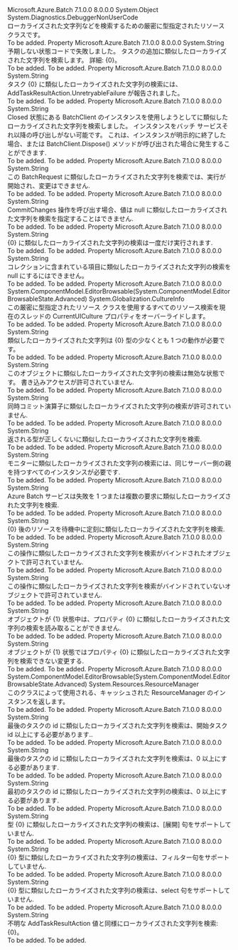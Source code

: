 <Type Name="BatchErrorMessages" FullName="Microsoft.Azure.Batch.BatchErrorMessages">
  <TypeSignature Language="C#" Value="public class BatchErrorMessages" />
  <TypeSignature Language="ILAsm" Value=".class public auto ansi beforefieldinit BatchErrorMessages extends System.Object" />
  <TypeSignature Language="DocId" Value="T:Microsoft.Azure.Batch.BatchErrorMessages" />
  <TypeSignature Language="VB.NET" Value="Public Class BatchErrorMessages" />
  <TypeSignature Language="F#" Value="type BatchErrorMessages = class" />
  <AssemblyInfo>
    <AssemblyName>Microsoft.Azure.Batch</AssemblyName>
    <AssemblyVersion>7.1.0.0</AssemblyVersion>
    <AssemblyVersion>8.0.0.0</AssemblyVersion>
  </AssemblyInfo>
  <Base>
    <BaseTypeName>System.Object</BaseTypeName>
  </Base>
  <Interfaces />
  <Attributes>
    <Attribute>
      <AttributeName>System.Diagnostics.DebuggerNonUserCode</AttributeName>
    </Attribute>
  </Attributes>
  <Docs>
    <summary>
               ローカライズされた文字列などを検索するための厳密に型指定されたリソース クラスです。
            </summary>
    <remarks>To be added.</remarks>
  </Docs>
  <Members>
    <Member MemberName="AddTaskCollectionTerminated">
      <MemberSignature Language="C#" Value="public static string AddTaskCollectionTerminated { get; }" />
      <MemberSignature Language="ILAsm" Value=".property string AddTaskCollectionTerminated" />
      <MemberSignature Language="DocId" Value="P:Microsoft.Azure.Batch.BatchErrorMessages.AddTaskCollectionTerminated" />
      <MemberSignature Language="VB.NET" Value="Public Shared ReadOnly Property AddTaskCollectionTerminated As String" />
      <MemberSignature Language="F#" Value="member this.AddTaskCollectionTerminated : string" Usage="Microsoft.Azure.Batch.BatchErrorMessages.AddTaskCollectionTerminated" />
      <MemberType>Property</MemberType>
      <AssemblyInfo>
        <AssemblyName>Microsoft.Azure.Batch</AssemblyName>
        <AssemblyVersion>7.1.0.0</AssemblyVersion>
        <AssemblyVersion>8.0.0.0</AssemblyVersion>
      </AssemblyInfo>
      <ReturnValue>
        <ReturnType>System.String</ReturnType>
      </ReturnValue>
      <Docs>
        <summary>
               予期しない状態コードで失敗しました。 タスクの追加に類似したローカライズされた文字列を検索します。 詳細: {0}。
            </summary>
        <value>To be added.</value>
        <remarks>To be added.</remarks>
      </Docs>
    </Member>
    <Member MemberName="AddTaskResultActionUnretryableFailure">
      <MemberSignature Language="C#" Value="public static string AddTaskResultActionUnretryableFailure { get; }" />
      <MemberSignature Language="ILAsm" Value=".property string AddTaskResultActionUnretryableFailure" />
      <MemberSignature Language="DocId" Value="P:Microsoft.Azure.Batch.BatchErrorMessages.AddTaskResultActionUnretryableFailure" />
      <MemberSignature Language="VB.NET" Value="Public Shared ReadOnly Property AddTaskResultActionUnretryableFailure As String" />
      <MemberSignature Language="F#" Value="member this.AddTaskResultActionUnretryableFailure : string" Usage="Microsoft.Azure.Batch.BatchErrorMessages.AddTaskResultActionUnretryableFailure" />
      <MemberType>Property</MemberType>
      <AssemblyInfo>
        <AssemblyName>Microsoft.Azure.Batch</AssemblyName>
        <AssemblyVersion>7.1.0.0</AssemblyVersion>
        <AssemblyVersion>8.0.0.0</AssemblyVersion>
      </AssemblyInfo>
      <ReturnValue>
        <ReturnType>System.String</ReturnType>
      </ReturnValue>
      <Docs>
        <summary>
               タスク {0} に類似したローカライズされた文字列の検索には、AddTaskResultAction.UnretryableFailure が報告されました。
            </summary>
        <value>To be added.</value>
        <remarks>To be added.</remarks>
      </Docs>
    </Member>
    <Member MemberName="BatchClientIsClosed">
      <MemberSignature Language="C#" Value="public static string BatchClientIsClosed { get; }" />
      <MemberSignature Language="ILAsm" Value=".property string BatchClientIsClosed" />
      <MemberSignature Language="DocId" Value="P:Microsoft.Azure.Batch.BatchErrorMessages.BatchClientIsClosed" />
      <MemberSignature Language="VB.NET" Value="Public Shared ReadOnly Property BatchClientIsClosed As String" />
      <MemberSignature Language="F#" Value="member this.BatchClientIsClosed : string" Usage="Microsoft.Azure.Batch.BatchErrorMessages.BatchClientIsClosed" />
      <MemberType>Property</MemberType>
      <AssemblyInfo>
        <AssemblyName>Microsoft.Azure.Batch</AssemblyName>
        <AssemblyVersion>7.1.0.0</AssemblyVersion>
        <AssemblyVersion>8.0.0.0</AssemblyVersion>
      </AssemblyInfo>
      <ReturnValue>
        <ReturnType>System.String</ReturnType>
      </ReturnValue>
      <Docs>
        <summary>
               Closed 状態にある BatchClient のインスタンスを使用しようとしてに類似したローカライズされた文字列を検索しました。  インスタンスをバッチ サービスそれ以降の呼び出しがない可能です。  これは、インスタンスが明示的に終了した場合、または BatchClient.Dispose() メソッドが呼び出された場合に発生することができます.
            </summary>
        <value>To be added.</value>
        <remarks>To be added.</remarks>
      </Docs>
    </Member>
    <Member MemberName="BatchRequestCannotBeModified">
      <MemberSignature Language="C#" Value="public static string BatchRequestCannotBeModified { get; }" />
      <MemberSignature Language="ILAsm" Value=".property string BatchRequestCannotBeModified" />
      <MemberSignature Language="DocId" Value="P:Microsoft.Azure.Batch.BatchErrorMessages.BatchRequestCannotBeModified" />
      <MemberSignature Language="VB.NET" Value="Public Shared ReadOnly Property BatchRequestCannotBeModified As String" />
      <MemberSignature Language="F#" Value="member this.BatchRequestCannotBeModified : string" Usage="Microsoft.Azure.Batch.BatchErrorMessages.BatchRequestCannotBeModified" />
      <MemberType>Property</MemberType>
      <AssemblyInfo>
        <AssemblyName>Microsoft.Azure.Batch</AssemblyName>
        <AssemblyVersion>7.1.0.0</AssemblyVersion>
        <AssemblyVersion>8.0.0.0</AssemblyVersion>
      </AssemblyInfo>
      <ReturnValue>
        <ReturnType>System.String</ReturnType>
      </ReturnValue>
      <Docs>
        <summary>
               この BatchRequest に類似したローカライズされた文字列を検索では、実行が開始され、変更はできません.
            </summary>
        <value>To be added.</value>
        <remarks>To be added.</remarks>
      </Docs>
    </Member>
    <Member MemberName="CannotPatchNullValue">
      <MemberSignature Language="C#" Value="public static string CannotPatchNullValue { get; }" />
      <MemberSignature Language="ILAsm" Value=".property string CannotPatchNullValue" />
      <MemberSignature Language="DocId" Value="P:Microsoft.Azure.Batch.BatchErrorMessages.CannotPatchNullValue" />
      <MemberSignature Language="VB.NET" Value="Public Shared ReadOnly Property CannotPatchNullValue As String" />
      <MemberSignature Language="F#" Value="member this.CannotPatchNullValue : string" Usage="Microsoft.Azure.Batch.BatchErrorMessages.CannotPatchNullValue" />
      <MemberType>Property</MemberType>
      <AssemblyInfo>
        <AssemblyName>Microsoft.Azure.Batch</AssemblyName>
        <AssemblyVersion>7.1.0.0</AssemblyVersion>
        <AssemblyVersion>8.0.0.0</AssemblyVersion>
      </AssemblyInfo>
      <ReturnValue>
        <ReturnType>System.String</ReturnType>
      </ReturnValue>
      <Docs>
        <summary>
               CommitChanges 操作を呼び出す場合、値は null に類似したローカライズされた文字列を検索を指定することはできません.
            </summary>
        <value>To be added.</value>
        <remarks>To be added.</remarks>
      </Docs>
    </Member>
    <Member MemberName="CanOnlyBeRunOnceFailure">
      <MemberSignature Language="C#" Value="public static string CanOnlyBeRunOnceFailure { get; }" />
      <MemberSignature Language="ILAsm" Value=".property string CanOnlyBeRunOnceFailure" />
      <MemberSignature Language="DocId" Value="P:Microsoft.Azure.Batch.BatchErrorMessages.CanOnlyBeRunOnceFailure" />
      <MemberSignature Language="VB.NET" Value="Public Shared ReadOnly Property CanOnlyBeRunOnceFailure As String" />
      <MemberSignature Language="F#" Value="member this.CanOnlyBeRunOnceFailure : string" Usage="Microsoft.Azure.Batch.BatchErrorMessages.CanOnlyBeRunOnceFailure" />
      <MemberType>Property</MemberType>
      <AssemblyInfo>
        <AssemblyName>Microsoft.Azure.Batch</AssemblyName>
        <AssemblyVersion>7.1.0.0</AssemblyVersion>
        <AssemblyVersion>8.0.0.0</AssemblyVersion>
      </AssemblyInfo>
      <ReturnValue>
        <ReturnType>System.String</ReturnType>
      </ReturnValue>
      <Docs>
        <summary>
               {0} に類似したローカライズされた文字列の検索は一度だけ実行されます.
            </summary>
        <value>To be added.</value>
        <remarks>To be added.</remarks>
      </Docs>
    </Member>
    <Member MemberName="CollectionMustNotContainNull">
      <MemberSignature Language="C#" Value="public static string CollectionMustNotContainNull { get; }" />
      <MemberSignature Language="ILAsm" Value=".property string CollectionMustNotContainNull" />
      <MemberSignature Language="DocId" Value="P:Microsoft.Azure.Batch.BatchErrorMessages.CollectionMustNotContainNull" />
      <MemberSignature Language="VB.NET" Value="Public Shared ReadOnly Property CollectionMustNotContainNull As String" />
      <MemberSignature Language="F#" Value="member this.CollectionMustNotContainNull : string" Usage="Microsoft.Azure.Batch.BatchErrorMessages.CollectionMustNotContainNull" />
      <MemberType>Property</MemberType>
      <AssemblyInfo>
        <AssemblyName>Microsoft.Azure.Batch</AssemblyName>
        <AssemblyVersion>7.1.0.0</AssemblyVersion>
        <AssemblyVersion>8.0.0.0</AssemblyVersion>
      </AssemblyInfo>
      <ReturnValue>
        <ReturnType>System.String</ReturnType>
      </ReturnValue>
      <Docs>
        <summary>
               コレクションに含まれている項目に類似したローカライズされた文字列の検索を null にするにはできません。
            </summary>
        <value>To be added.</value>
        <remarks>To be added.</remarks>
      </Docs>
    </Member>
    <Member MemberName="Culture">
      <MemberSignature Language="C#" Value="public static System.Globalization.CultureInfo Culture { get; set; }" />
      <MemberSignature Language="ILAsm" Value=".property class System.Globalization.CultureInfo Culture" />
      <MemberSignature Language="DocId" Value="P:Microsoft.Azure.Batch.BatchErrorMessages.Culture" />
      <MemberSignature Language="VB.NET" Value="Public Shared Property Culture As CultureInfo" />
      <MemberSignature Language="F#" Value="member this.Culture : System.Globalization.CultureInfo with get, set" Usage="Microsoft.Azure.Batch.BatchErrorMessages.Culture" />
      <MemberType>Property</MemberType>
      <AssemblyInfo>
        <AssemblyName>Microsoft.Azure.Batch</AssemblyName>
        <AssemblyVersion>7.1.0.0</AssemblyVersion>
        <AssemblyVersion>8.0.0.0</AssemblyVersion>
      </AssemblyInfo>
      <Attributes>
        <Attribute>
          <AttributeName>System.ComponentModel.EditorBrowsable(System.ComponentModel.EditorBrowsableState.Advanced)</AttributeName>
        </Attribute>
      </Attributes>
      <ReturnValue>
        <ReturnType>System.Globalization.CultureInfo</ReturnType>
      </ReturnValue>
      <Docs>
        <summary>
               この厳密に型指定されたリソース クラスを使用するすべてのリソース検索を現在のスレッドの CurrentUICulture プロパティをオーバーライドします。
               </summary>
        <value>To be added.</value>
        <remarks>To be added.</remarks>
      </Docs>
    </Member>
    <Member MemberName="GeneralBehaviorMissing">
      <MemberSignature Language="C#" Value="public static string GeneralBehaviorMissing { get; }" />
      <MemberSignature Language="ILAsm" Value=".property string GeneralBehaviorMissing" />
      <MemberSignature Language="DocId" Value="P:Microsoft.Azure.Batch.BatchErrorMessages.GeneralBehaviorMissing" />
      <MemberSignature Language="VB.NET" Value="Public Shared ReadOnly Property GeneralBehaviorMissing As String" />
      <MemberSignature Language="F#" Value="member this.GeneralBehaviorMissing : string" Usage="Microsoft.Azure.Batch.BatchErrorMessages.GeneralBehaviorMissing" />
      <MemberType>Property</MemberType>
      <AssemblyInfo>
        <AssemblyName>Microsoft.Azure.Batch</AssemblyName>
        <AssemblyVersion>7.1.0.0</AssemblyVersion>
        <AssemblyVersion>8.0.0.0</AssemblyVersion>
      </AssemblyInfo>
      <ReturnValue>
        <ReturnType>System.String</ReturnType>
      </ReturnValue>
      <Docs>
        <summary>
               類似したローカライズされた文字列は {0} 型の少なくとも 1 つの動作が必要です。
            </summary>
        <value>To be added.</value>
        <remarks>To be added.</remarks>
      </Docs>
    </Member>
    <Member MemberName="GeneralObjectInInvalidState">
      <MemberSignature Language="C#" Value="public static string GeneralObjectInInvalidState { get; }" />
      <MemberSignature Language="ILAsm" Value=".property string GeneralObjectInInvalidState" />
      <MemberSignature Language="DocId" Value="P:Microsoft.Azure.Batch.BatchErrorMessages.GeneralObjectInInvalidState" />
      <MemberSignature Language="VB.NET" Value="Public Shared ReadOnly Property GeneralObjectInInvalidState As String" />
      <MemberSignature Language="F#" Value="member this.GeneralObjectInInvalidState : string" Usage="Microsoft.Azure.Batch.BatchErrorMessages.GeneralObjectInInvalidState" />
      <MemberType>Property</MemberType>
      <AssemblyInfo>
        <AssemblyName>Microsoft.Azure.Batch</AssemblyName>
        <AssemblyVersion>7.1.0.0</AssemblyVersion>
        <AssemblyVersion>8.0.0.0</AssemblyVersion>
      </AssemblyInfo>
      <ReturnValue>
        <ReturnType>System.String</ReturnType>
      </ReturnValue>
      <Docs>
        <summary>
               このオブジェクトに類似したローカライズされた文字列の検索は無効な状態です。  書き込みアクセスが許可されていません.
            </summary>
        <value>To be added.</value>
        <remarks>To be added.</remarks>
      </Docs>
    </Member>
    <Member MemberName="GeneralSimultaneousCommitsForbidden">
      <MemberSignature Language="C#" Value="public static string GeneralSimultaneousCommitsForbidden { get; }" />
      <MemberSignature Language="ILAsm" Value=".property string GeneralSimultaneousCommitsForbidden" />
      <MemberSignature Language="DocId" Value="P:Microsoft.Azure.Batch.BatchErrorMessages.GeneralSimultaneousCommitsForbidden" />
      <MemberSignature Language="VB.NET" Value="Public Shared ReadOnly Property GeneralSimultaneousCommitsForbidden As String" />
      <MemberSignature Language="F#" Value="member this.GeneralSimultaneousCommitsForbidden : string" Usage="Microsoft.Azure.Batch.BatchErrorMessages.GeneralSimultaneousCommitsForbidden" />
      <MemberType>Property</MemberType>
      <AssemblyInfo>
        <AssemblyName>Microsoft.Azure.Batch</AssemblyName>
        <AssemblyVersion>7.1.0.0</AssemblyVersion>
        <AssemblyVersion>8.0.0.0</AssemblyVersion>
      </AssemblyInfo>
      <ReturnValue>
        <ReturnType>System.String</ReturnType>
      </ReturnValue>
      <Docs>
        <summary>
               同時コミット演算子に類似したローカライズされた文字列の検索が許可されていません.
            </summary>
        <value>To be added.</value>
        <remarks>To be added.</remarks>
      </Docs>
    </Member>
    <Member MemberName="IncorrectTypeReturned">
      <MemberSignature Language="C#" Value="public static string IncorrectTypeReturned { get; }" />
      <MemberSignature Language="ILAsm" Value=".property string IncorrectTypeReturned" />
      <MemberSignature Language="DocId" Value="P:Microsoft.Azure.Batch.BatchErrorMessages.IncorrectTypeReturned" />
      <MemberSignature Language="VB.NET" Value="Public Shared ReadOnly Property IncorrectTypeReturned As String" />
      <MemberSignature Language="F#" Value="member this.IncorrectTypeReturned : string" Usage="Microsoft.Azure.Batch.BatchErrorMessages.IncorrectTypeReturned" />
      <MemberType>Property</MemberType>
      <AssemblyInfo>
        <AssemblyName>Microsoft.Azure.Batch</AssemblyName>
        <AssemblyVersion>7.1.0.0</AssemblyVersion>
        <AssemblyVersion>8.0.0.0</AssemblyVersion>
      </AssemblyInfo>
      <ReturnValue>
        <ReturnType>System.String</ReturnType>
      </ReturnValue>
      <Docs>
        <summary>
               返される型が正しくないに類似したローカライズされた文字列を検索.
            </summary>
        <value>To be added.</value>
        <remarks>To be added.</remarks>
      </Docs>
    </Member>
    <Member MemberName="MonitorInstancesMustHaveSameServerSideParent">
      <MemberSignature Language="C#" Value="public static string MonitorInstancesMustHaveSameServerSideParent { get; }" />
      <MemberSignature Language="ILAsm" Value=".property string MonitorInstancesMustHaveSameServerSideParent" />
      <MemberSignature Language="DocId" Value="P:Microsoft.Azure.Batch.BatchErrorMessages.MonitorInstancesMustHaveSameServerSideParent" />
      <MemberSignature Language="VB.NET" Value="Public Shared ReadOnly Property MonitorInstancesMustHaveSameServerSideParent As String" />
      <MemberSignature Language="F#" Value="member this.MonitorInstancesMustHaveSameServerSideParent : string" Usage="Microsoft.Azure.Batch.BatchErrorMessages.MonitorInstancesMustHaveSameServerSideParent" />
      <MemberType>Property</MemberType>
      <AssemblyInfo>
        <AssemblyName>Microsoft.Azure.Batch</AssemblyName>
        <AssemblyVersion>7.1.0.0</AssemblyVersion>
        <AssemblyVersion>8.0.0.0</AssemblyVersion>
      </AssemblyInfo>
      <ReturnValue>
        <ReturnType>System.String</ReturnType>
      </ReturnValue>
      <Docs>
        <summary>
               モニターに類似したローカライズされた文字列の検索には、同じサーバー側の親を持つすべてのインスタンスが必要です.
            </summary>
        <value>To be added.</value>
        <remarks>To be added.</remarks>
      </Docs>
    </Member>
    <Member MemberName="MultipleParallelRequestsHitUnexpectedErrors">
      <MemberSignature Language="C#" Value="public static string MultipleParallelRequestsHitUnexpectedErrors { get; }" />
      <MemberSignature Language="ILAsm" Value=".property string MultipleParallelRequestsHitUnexpectedErrors" />
      <MemberSignature Language="DocId" Value="P:Microsoft.Azure.Batch.BatchErrorMessages.MultipleParallelRequestsHitUnexpectedErrors" />
      <MemberSignature Language="VB.NET" Value="Public Shared ReadOnly Property MultipleParallelRequestsHitUnexpectedErrors As String" />
      <MemberSignature Language="F#" Value="member this.MultipleParallelRequestsHitUnexpectedErrors : string" Usage="Microsoft.Azure.Batch.BatchErrorMessages.MultipleParallelRequestsHitUnexpectedErrors" />
      <MemberType>Property</MemberType>
      <AssemblyInfo>
        <AssemblyName>Microsoft.Azure.Batch</AssemblyName>
        <AssemblyVersion>7.1.0.0</AssemblyVersion>
        <AssemblyVersion>8.0.0.0</AssemblyVersion>
      </AssemblyInfo>
      <ReturnValue>
        <ReturnType>System.String</ReturnType>
      </ReturnValue>
      <Docs>
        <summary>
               Azure Batch サービスは失敗を 1 つまたは複数の要求に類似したローカライズされた文字列を検索.
            </summary>
        <value>To be added.</value>
        <remarks>To be added.</remarks>
      </Docs>
    </Member>
    <Member MemberName="ODataMonitorTimedOut">
      <MemberSignature Language="C#" Value="public static string ODataMonitorTimedOut { get; }" />
      <MemberSignature Language="ILAsm" Value=".property string ODataMonitorTimedOut" />
      <MemberSignature Language="DocId" Value="P:Microsoft.Azure.Batch.BatchErrorMessages.ODataMonitorTimedOut" />
      <MemberSignature Language="VB.NET" Value="Public Shared ReadOnly Property ODataMonitorTimedOut As String" />
      <MemberSignature Language="F#" Value="member this.ODataMonitorTimedOut : string" Usage="Microsoft.Azure.Batch.BatchErrorMessages.ODataMonitorTimedOut" />
      <MemberType>Property</MemberType>
      <AssemblyInfo>
        <AssemblyName>Microsoft.Azure.Batch</AssemblyName>
        <AssemblyVersion>7.1.0.0</AssemblyVersion>
        <AssemblyVersion>8.0.0.0</AssemblyVersion>
      </AssemblyInfo>
      <ReturnValue>
        <ReturnType>System.String</ReturnType>
      </ReturnValue>
      <Docs>
        <summary>
               {0} 後のリソースを待機中に定刻に類似したローカライズされた文字列を検索.
            </summary>
        <value>To be added.</value>
        <remarks>To be added.</remarks>
      </Docs>
    </Member>
    <Member MemberName="OperationForbiddenOnBoundObjects">
      <MemberSignature Language="C#" Value="public static string OperationForbiddenOnBoundObjects { get; }" />
      <MemberSignature Language="ILAsm" Value=".property string OperationForbiddenOnBoundObjects" />
      <MemberSignature Language="DocId" Value="P:Microsoft.Azure.Batch.BatchErrorMessages.OperationForbiddenOnBoundObjects" />
      <MemberSignature Language="VB.NET" Value="Public Shared ReadOnly Property OperationForbiddenOnBoundObjects As String" />
      <MemberSignature Language="F#" Value="member this.OperationForbiddenOnBoundObjects : string" Usage="Microsoft.Azure.Batch.BatchErrorMessages.OperationForbiddenOnBoundObjects" />
      <MemberType>Property</MemberType>
      <AssemblyInfo>
        <AssemblyName>Microsoft.Azure.Batch</AssemblyName>
        <AssemblyVersion>7.1.0.0</AssemblyVersion>
        <AssemblyVersion>8.0.0.0</AssemblyVersion>
      </AssemblyInfo>
      <ReturnValue>
        <ReturnType>System.String</ReturnType>
      </ReturnValue>
      <Docs>
        <summary>
               この操作に類似したローカライズされた文字列を検索がバインドされたオブジェクトで許可されていません.
            </summary>
        <value>To be added.</value>
        <remarks>To be added.</remarks>
      </Docs>
    </Member>
    <Member MemberName="OperationForbiddenOnUnboundObjects">
      <MemberSignature Language="C#" Value="public static string OperationForbiddenOnUnboundObjects { get; }" />
      <MemberSignature Language="ILAsm" Value=".property string OperationForbiddenOnUnboundObjects" />
      <MemberSignature Language="DocId" Value="P:Microsoft.Azure.Batch.BatchErrorMessages.OperationForbiddenOnUnboundObjects" />
      <MemberSignature Language="VB.NET" Value="Public Shared ReadOnly Property OperationForbiddenOnUnboundObjects As String" />
      <MemberSignature Language="F#" Value="member this.OperationForbiddenOnUnboundObjects : string" Usage="Microsoft.Azure.Batch.BatchErrorMessages.OperationForbiddenOnUnboundObjects" />
      <MemberType>Property</MemberType>
      <AssemblyInfo>
        <AssemblyName>Microsoft.Azure.Batch</AssemblyName>
        <AssemblyVersion>7.1.0.0</AssemblyVersion>
        <AssemblyVersion>8.0.0.0</AssemblyVersion>
      </AssemblyInfo>
      <ReturnValue>
        <ReturnType>System.String</ReturnType>
      </ReturnValue>
      <Docs>
        <summary>
               この操作に類似したローカライズされた文字列を検索がバインドされていないオブジェクトで許可されていません.
            </summary>
        <value>To be added.</value>
        <remarks>To be added.</remarks>
      </Docs>
    </Member>
    <Member MemberName="PropertiesReadAccessViolation">
      <MemberSignature Language="C#" Value="public static string PropertiesReadAccessViolation { get; }" />
      <MemberSignature Language="ILAsm" Value=".property string PropertiesReadAccessViolation" />
      <MemberSignature Language="DocId" Value="P:Microsoft.Azure.Batch.BatchErrorMessages.PropertiesReadAccessViolation" />
      <MemberSignature Language="VB.NET" Value="Public Shared ReadOnly Property PropertiesReadAccessViolation As String" />
      <MemberSignature Language="F#" Value="member this.PropertiesReadAccessViolation : string" Usage="Microsoft.Azure.Batch.BatchErrorMessages.PropertiesReadAccessViolation" />
      <MemberType>Property</MemberType>
      <AssemblyInfo>
        <AssemblyName>Microsoft.Azure.Batch</AssemblyName>
        <AssemblyVersion>7.1.0.0</AssemblyVersion>
        <AssemblyVersion>8.0.0.0</AssemblyVersion>
      </AssemblyInfo>
      <ReturnValue>
        <ReturnType>System.String</ReturnType>
      </ReturnValue>
      <Docs>
        <summary>
               オブジェクトが {1} 状態中は、プロパティ {0} に類似したローカライズされた文字列の検索を読み取ることができません.
            </summary>
        <value>To be added.</value>
        <remarks>To be added.</remarks>
      </Docs>
    </Member>
    <Member MemberName="PropertiesWriteAccessViolation">
      <MemberSignature Language="C#" Value="public static string PropertiesWriteAccessViolation { get; }" />
      <MemberSignature Language="ILAsm" Value=".property string PropertiesWriteAccessViolation" />
      <MemberSignature Language="DocId" Value="P:Microsoft.Azure.Batch.BatchErrorMessages.PropertiesWriteAccessViolation" />
      <MemberSignature Language="VB.NET" Value="Public Shared ReadOnly Property PropertiesWriteAccessViolation As String" />
      <MemberSignature Language="F#" Value="member this.PropertiesWriteAccessViolation : string" Usage="Microsoft.Azure.Batch.BatchErrorMessages.PropertiesWriteAccessViolation" />
      <MemberType>Property</MemberType>
      <AssemblyInfo>
        <AssemblyName>Microsoft.Azure.Batch</AssemblyName>
        <AssemblyVersion>7.1.0.0</AssemblyVersion>
        <AssemblyVersion>8.0.0.0</AssemblyVersion>
      </AssemblyInfo>
      <ReturnValue>
        <ReturnType>System.String</ReturnType>
      </ReturnValue>
      <Docs>
        <summary>
               オブジェクトが {1} 状態ではプロパティ {0} に類似したローカライズされた文字列を検索できない変更する.
            </summary>
        <value>To be added.</value>
        <remarks>To be added.</remarks>
      </Docs>
    </Member>
    <Member MemberName="ResourceManager">
      <MemberSignature Language="C#" Value="public static System.Resources.ResourceManager ResourceManager { get; }" />
      <MemberSignature Language="ILAsm" Value=".property class System.Resources.ResourceManager ResourceManager" />
      <MemberSignature Language="DocId" Value="P:Microsoft.Azure.Batch.BatchErrorMessages.ResourceManager" />
      <MemberSignature Language="VB.NET" Value="Public Shared ReadOnly Property ResourceManager As ResourceManager" />
      <MemberSignature Language="F#" Value="member this.ResourceManager : System.Resources.ResourceManager" Usage="Microsoft.Azure.Batch.BatchErrorMessages.ResourceManager" />
      <MemberType>Property</MemberType>
      <AssemblyInfo>
        <AssemblyName>Microsoft.Azure.Batch</AssemblyName>
        <AssemblyVersion>7.1.0.0</AssemblyVersion>
        <AssemblyVersion>8.0.0.0</AssemblyVersion>
      </AssemblyInfo>
      <Attributes>
        <Attribute>
          <AttributeName>System.ComponentModel.EditorBrowsable(System.ComponentModel.EditorBrowsableState.Advanced)</AttributeName>
        </Attribute>
      </Attributes>
      <ReturnValue>
        <ReturnType>System.Resources.ResourceManager</ReturnType>
      </ReturnValue>
      <Docs>
        <summary>
               このクラスによって使用される、キャッシュされた ResourceManager のインスタンスを返します。
            </summary>
        <value>To be added.</value>
        <remarks>To be added.</remarks>
      </Docs>
    </Member>
    <Member MemberName="TaskIdRangeCannotHaveEndLessThanStart">
      <MemberSignature Language="C#" Value="public static string TaskIdRangeCannotHaveEndLessThanStart { get; }" />
      <MemberSignature Language="ILAsm" Value=".property string TaskIdRangeCannotHaveEndLessThanStart" />
      <MemberSignature Language="DocId" Value="P:Microsoft.Azure.Batch.BatchErrorMessages.TaskIdRangeCannotHaveEndLessThanStart" />
      <MemberSignature Language="VB.NET" Value="Public Shared ReadOnly Property TaskIdRangeCannotHaveEndLessThanStart As String" />
      <MemberSignature Language="F#" Value="member this.TaskIdRangeCannotHaveEndLessThanStart : string" Usage="Microsoft.Azure.Batch.BatchErrorMessages.TaskIdRangeCannotHaveEndLessThanStart" />
      <MemberType>Property</MemberType>
      <AssemblyInfo>
        <AssemblyName>Microsoft.Azure.Batch</AssemblyName>
        <AssemblyVersion>7.1.0.0</AssemblyVersion>
        <AssemblyVersion>8.0.0.0</AssemblyVersion>
      </AssemblyInfo>
      <ReturnValue>
        <ReturnType>System.String</ReturnType>
      </ReturnValue>
      <Docs>
        <summary>
               最後のタスクの id に類似したローカライズされた文字列を検索は、開始タスク id 以上にする必要があります..
            </summary>
        <value>To be added.</value>
        <remarks>To be added.</remarks>
      </Docs>
    </Member>
    <Member MemberName="TaskIdRangeCannotHaveNegativeEnd">
      <MemberSignature Language="C#" Value="public static string TaskIdRangeCannotHaveNegativeEnd { get; }" />
      <MemberSignature Language="ILAsm" Value=".property string TaskIdRangeCannotHaveNegativeEnd" />
      <MemberSignature Language="DocId" Value="P:Microsoft.Azure.Batch.BatchErrorMessages.TaskIdRangeCannotHaveNegativeEnd" />
      <MemberSignature Language="VB.NET" Value="Public Shared ReadOnly Property TaskIdRangeCannotHaveNegativeEnd As String" />
      <MemberSignature Language="F#" Value="member this.TaskIdRangeCannotHaveNegativeEnd : string" Usage="Microsoft.Azure.Batch.BatchErrorMessages.TaskIdRangeCannotHaveNegativeEnd" />
      <MemberType>Property</MemberType>
      <AssemblyInfo>
        <AssemblyName>Microsoft.Azure.Batch</AssemblyName>
        <AssemblyVersion>7.1.0.0</AssemblyVersion>
        <AssemblyVersion>8.0.0.0</AssemblyVersion>
      </AssemblyInfo>
      <ReturnValue>
        <ReturnType>System.String</ReturnType>
      </ReturnValue>
      <Docs>
        <summary>
               最後のタスクの id に類似したローカライズされた文字列を検索は、0 以上にする必要があります.
            </summary>
        <value>To be added.</value>
        <remarks>To be added.</remarks>
      </Docs>
    </Member>
    <Member MemberName="TaskIdRangeCannotHaveNegativeStart">
      <MemberSignature Language="C#" Value="public static string TaskIdRangeCannotHaveNegativeStart { get; }" />
      <MemberSignature Language="ILAsm" Value=".property string TaskIdRangeCannotHaveNegativeStart" />
      <MemberSignature Language="DocId" Value="P:Microsoft.Azure.Batch.BatchErrorMessages.TaskIdRangeCannotHaveNegativeStart" />
      <MemberSignature Language="VB.NET" Value="Public Shared ReadOnly Property TaskIdRangeCannotHaveNegativeStart As String" />
      <MemberSignature Language="F#" Value="member this.TaskIdRangeCannotHaveNegativeStart : string" Usage="Microsoft.Azure.Batch.BatchErrorMessages.TaskIdRangeCannotHaveNegativeStart" />
      <MemberType>Property</MemberType>
      <AssemblyInfo>
        <AssemblyName>Microsoft.Azure.Batch</AssemblyName>
        <AssemblyVersion>7.1.0.0</AssemblyVersion>
        <AssemblyVersion>8.0.0.0</AssemblyVersion>
      </AssemblyInfo>
      <ReturnValue>
        <ReturnType>System.String</ReturnType>
      </ReturnValue>
      <Docs>
        <summary>
               最初のタスクの id に類似したローカライズされた文字列の検索は、0 以上にする必要があります.
            </summary>
        <value>To be added.</value>
        <remarks>To be added.</remarks>
      </Docs>
    </Member>
    <Member MemberName="TypeDoesNotSupportExpandClause">
      <MemberSignature Language="C#" Value="public static string TypeDoesNotSupportExpandClause { get; }" />
      <MemberSignature Language="ILAsm" Value=".property string TypeDoesNotSupportExpandClause" />
      <MemberSignature Language="DocId" Value="P:Microsoft.Azure.Batch.BatchErrorMessages.TypeDoesNotSupportExpandClause" />
      <MemberSignature Language="VB.NET" Value="Public Shared ReadOnly Property TypeDoesNotSupportExpandClause As String" />
      <MemberSignature Language="F#" Value="member this.TypeDoesNotSupportExpandClause : string" Usage="Microsoft.Azure.Batch.BatchErrorMessages.TypeDoesNotSupportExpandClause" />
      <MemberType>Property</MemberType>
      <AssemblyInfo>
        <AssemblyName>Microsoft.Azure.Batch</AssemblyName>
        <AssemblyVersion>7.1.0.0</AssemblyVersion>
        <AssemblyVersion>8.0.0.0</AssemblyVersion>
      </AssemblyInfo>
      <ReturnValue>
        <ReturnType>System.String</ReturnType>
      </ReturnValue>
      <Docs>
        <summary>
               型 {0} に類似したローカライズされた文字列の検索は、[展開] 句をサポートしていません.
            </summary>
        <value>To be added.</value>
        <remarks>To be added.</remarks>
      </Docs>
    </Member>
    <Member MemberName="TypeDoesNotSupportFilterClause">
      <MemberSignature Language="C#" Value="public static string TypeDoesNotSupportFilterClause { get; }" />
      <MemberSignature Language="ILAsm" Value=".property string TypeDoesNotSupportFilterClause" />
      <MemberSignature Language="DocId" Value="P:Microsoft.Azure.Batch.BatchErrorMessages.TypeDoesNotSupportFilterClause" />
      <MemberSignature Language="VB.NET" Value="Public Shared ReadOnly Property TypeDoesNotSupportFilterClause As String" />
      <MemberSignature Language="F#" Value="member this.TypeDoesNotSupportFilterClause : string" Usage="Microsoft.Azure.Batch.BatchErrorMessages.TypeDoesNotSupportFilterClause" />
      <MemberType>Property</MemberType>
      <AssemblyInfo>
        <AssemblyName>Microsoft.Azure.Batch</AssemblyName>
        <AssemblyVersion>7.1.0.0</AssemblyVersion>
        <AssemblyVersion>8.0.0.0</AssemblyVersion>
      </AssemblyInfo>
      <ReturnValue>
        <ReturnType>System.String</ReturnType>
      </ReturnValue>
      <Docs>
        <summary>
               {0} 型に類似したローカライズされた文字列の検索は、フィルター句をサポートしていません.
            </summary>
        <value>To be added.</value>
        <remarks>To be added.</remarks>
      </Docs>
    </Member>
    <Member MemberName="TypeDoesNotSupportSelectClause">
      <MemberSignature Language="C#" Value="public static string TypeDoesNotSupportSelectClause { get; }" />
      <MemberSignature Language="ILAsm" Value=".property string TypeDoesNotSupportSelectClause" />
      <MemberSignature Language="DocId" Value="P:Microsoft.Azure.Batch.BatchErrorMessages.TypeDoesNotSupportSelectClause" />
      <MemberSignature Language="VB.NET" Value="Public Shared ReadOnly Property TypeDoesNotSupportSelectClause As String" />
      <MemberSignature Language="F#" Value="member this.TypeDoesNotSupportSelectClause : string" Usage="Microsoft.Azure.Batch.BatchErrorMessages.TypeDoesNotSupportSelectClause" />
      <MemberType>Property</MemberType>
      <AssemblyInfo>
        <AssemblyName>Microsoft.Azure.Batch</AssemblyName>
        <AssemblyVersion>7.1.0.0</AssemblyVersion>
        <AssemblyVersion>8.0.0.0</AssemblyVersion>
      </AssemblyInfo>
      <ReturnValue>
        <ReturnType>System.String</ReturnType>
      </ReturnValue>
      <Docs>
        <summary>
               {0} 型に類似したローカライズされた文字列の検索は、select 句をサポートしていません.
            </summary>
        <value>To be added.</value>
        <remarks>To be added.</remarks>
      </Docs>
    </Member>
    <Member MemberName="UnknownAddTaskResultAction">
      <MemberSignature Language="C#" Value="public static string UnknownAddTaskResultAction { get; }" />
      <MemberSignature Language="ILAsm" Value=".property string UnknownAddTaskResultAction" />
      <MemberSignature Language="DocId" Value="P:Microsoft.Azure.Batch.BatchErrorMessages.UnknownAddTaskResultAction" />
      <MemberSignature Language="VB.NET" Value="Public Shared ReadOnly Property UnknownAddTaskResultAction As String" />
      <MemberSignature Language="F#" Value="member this.UnknownAddTaskResultAction : string" Usage="Microsoft.Azure.Batch.BatchErrorMessages.UnknownAddTaskResultAction" />
      <MemberType>Property</MemberType>
      <AssemblyInfo>
        <AssemblyName>Microsoft.Azure.Batch</AssemblyName>
        <AssemblyVersion>7.1.0.0</AssemblyVersion>
        <AssemblyVersion>8.0.0.0</AssemblyVersion>
      </AssemblyInfo>
      <ReturnValue>
        <ReturnType>System.String</ReturnType>
      </ReturnValue>
      <Docs>
        <summary>
               不明な AddTaskResultAction 値と同様にローカライズされた文字列を検索: {0}。
            </summary>
        <value>To be added.</value>
        <remarks>To be added.</remarks>
      </Docs>
    </Member>
  </Members>
</Type>
